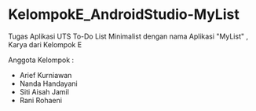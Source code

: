 # KelompokE_AndroidStudio-MyList
Tugas Aplikasi UTS To-Do List Minimalist dengan nama Aplikasi "MyList" , Karya dari Kelompok E

Anggota Kelompok :
- Arief Kurniawan
- Nanda Handayani
- Siti Aisah Jamil
- Rani Rohaeni
